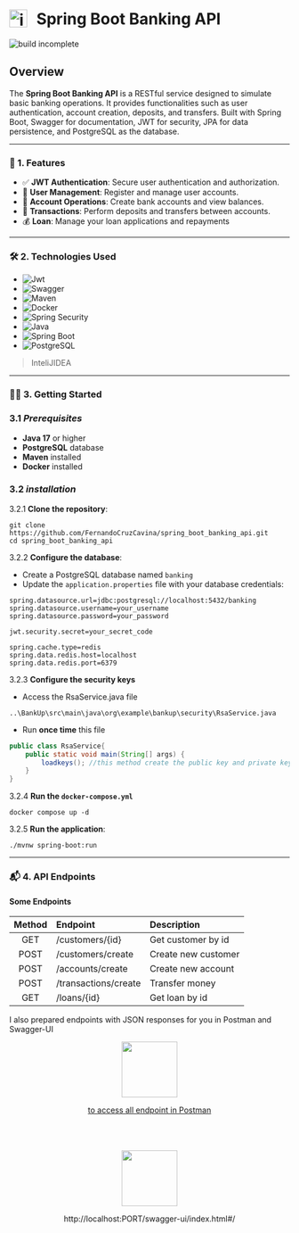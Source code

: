 <h1>
    <img src="https://cdn.pixabay.com/animation/2022/07/29/14/39/14-39-55-151_512.gif" alt="icon" width="32" style="vertical-align: min(-5px); margin-right: 10px;">
    Spring Boot Banking API
</h1>

![build incomplete](https://img.shields.io/badge/build-incomplete-yellow)

## Overview

The **Spring Boot Banking API** is a RESTful service designed to simulate 
basic banking operations. It provides functionalities such as user 
authentication, account creation, deposits, and transfers. Built with Spring Boot, 
Swagger for documentation, JWT for security, JPA for data persistence, and PostgreSQL as the database.
**** 

### 🚀 1. Features

- ✅ **JWT Authentication**: Secure user authentication and authorization.
- 👤 **User Management**: Register and manage user accounts.
- 🏦 **Account Operations**: Create bank accounts and view balances.
- 🔄 **Transactions**: Perform deposits and transfers between accounts.
- 💰 **Loan**: Manage your loan applications and repayments

****

### 🛠️ 2. Technologies Used

- ![Jwt](https://img.shields.io/badge/Jwt-4.4.0-orange)
- ![Swagger](https://img.shields.io/badge/Swagger-2.8.6-brightgreen)
- ![Maven](https://img.shields.io/badge/Maven-3.9.9-red)
- ![Docker](https://img.shields.io/badge/Docker-28.0.1-blue)
- ![Spring Security](https://img.shields.io/badge/Spring_Security-3.4.4-brighgreen)
- ![Java](https://img.shields.io/badge/Java-17-blue)
- ![Spring Boot](https://img.shields.io/badge/Spring%20Boot-3.4.4-brightgreen)
- ![PostgreSQL](https://img.shields.io/badge/PostgreSQL-13-blue)
> InteliJIDEA
****

### 🧑‍💻 3. **Getting Started**

### 3.1 ***Prerequisites***

- **Java 17** or higher
- **PostgreSQL** database
- **Maven** installed
- **Docker** installed

### 3.2 ***installation***

3.2.1 **Clone the repository**:

```shell
git clone https://github.com/FernandoCruzCavina/spring_boot_banking_api.git
cd spring_boot_banking_api
```

3.2.2 **Configure the database**:

- Create a PostgreSQL database named ```banking```
- Update the ```application.properties``` file with your database credentials:

```properties
spring.datasource.url=jdbc:postgresql://localhost:5432/banking
spring.datasource.username=your_username
spring.datasource.password=your_password

jwt.security.secret=your_secret_code

spring.cache.type=redis
spring.data.redis.host=localhost
spring.data.redis.port=6379
```

3.2.3 **Configure the security keys**

- Access the RsaService.java file
```
..\BankUp\src\main\java\org\example\bankup\security\RsaService.java
```
- Run **once time** this file
```java
public class RsaService{
    public static void main(String[] args) {
        loadkeys(); //this method create the public key and private key
    }
}
```

3.2.4 **Run the ``docker-compose.yml``**

```shell
docker compose up -d
```

3.2.5 **Run the application**:
```shell
./mvnw spring-boot:run
```

***

### 📬 4. **API Endpoints**

#### Some Endpoints

| **Method** | **Endpoint**         | **Description**     |
|:----------:|:---------------------|:--------------------|
|    GET     | /customers/{id}      | Get customer by id  |
|    POST    | /customers/create    | Create new customer |
|    POST    | /accounts/create     | Create new account  |
|    POST    | /transactions/create | Transfer money      |
|    GET     | /loans/{id}          | Get loan by id      |


I also prepared endpoints with JSON responses for you in Postman and Swagger-UI

<div  style="display: flex; justify-content: center; gap: 50px; flex-wrap: wrap; align-items: center;">
    <div style="text-align: center">
        <img src="https://www.svgrepo.com/show/354202/postman-icon.svg" width="100">
        <p>
            <a href="https://www.postman.com/telecoms-astronaut-73012880/bankup/collection/9l1uupb/rest-api-basics-crud-test-variable?action=share&creator=37077735">
                to access all endpoint in Postman
            </a>
        </p>
    </div>
    <div style="text-align: center">
        <img src="https://help.apiary.io/images/swagger-logo.png" width="100">
        <p>
            <a>
                http://localhost:PORT/swagger-ui/index.html#/
            </a>
        </p>
    </div>
</div>


